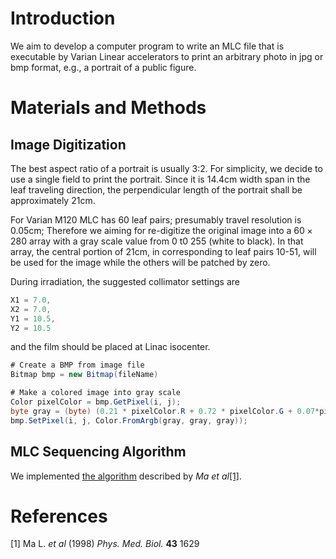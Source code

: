 # Introduction

We aim to develop a computer program to write an MLC file that is executable by Varian Linear accelerators to print an arbitrary photo in jpg or bmp format, e.g., a portrait of a public figure.

# Materials and Methods

## Image Digitization

The best aspect ratio of a portrait is usually 3:2. For simplicity, we decide to use a single field to print the portrait. Since it is 14.4cm width span in the leaf traveling direction, the perpendicular length of the portrait shall be approximately 21cm.

For Varian M120 MLC has 60 leaf pairs; presumably travel resolution is 0.05cm; Therefore we aiming for re-digitize the original image into a $60\times280$ array with a gray scale value from 0 t0 255 (white to black). In that array, the central portion of 21cm, in corresponding to leaf pairs 10-51, will be used for the image while the others will be patched by zero.

During irradiation, the suggested collimator settings are

```c#
X1 = 7.0, 
X2 = 7.0,
Y1 = 10.5,
Y2 = 10.5
```

and the film should be placed at Linac isocenter.

```c#
# Create a BMP from image file
Bitmap bmp = new Bitmap(fileName)

# Make a colored image into gray scale
Color pixelColor = bmp.GetPixel(i, j);
byte gray = (byte) (0.21 * pixelColor.R + 0.72 * pixelColor.G + 0.07*pixelColor.B);
bmp.SetPixel(i, j, Color.FromArgb(gray, gray, gray));
```

## MLC Sequencing Algorithm

We implemented [the algorithm](https://iopscience.iop.org/article/10.1088/0031-9155/43/6/019/meta) described by *Ma et al*[[1]](#1).

# References

<a id="1">[1]</a> Ma L. *et al* (1998) *Phys. Med. Biol.* **43** 1629
